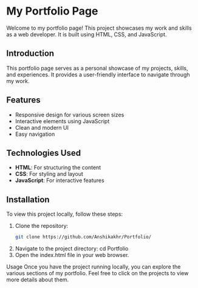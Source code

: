 # My Portfolio Page

Welcome to my portfolio page! This project showcases my work and skills as a web developer. It is built using HTML, CSS, and JavaScript.

## Introduction

This portfolio page serves as a personal showcase of my projects, skills, and experiences. It provides a user-friendly interface to navigate through my work.

## Features

- Responsive design for various screen sizes
- Interactive elements using JavaScript
- Clean and modern UI
- Easy navigation

## Technologies Used

- **HTML**: For structuring the content
- **CSS**: For styling and layout
- **JavaScript**: For interactive features

## Installation

To view this project locally, follow these steps:

1. Clone the repository:
   ```bash
   git clone https://github.com/Anshikakhr/Portfolio/

2. Navigate to the project directory:
   cd Portfolio
3. Open the index.html file in your web browser.

Usage
Once you have the project running locally, you can explore the various sections of my portfolio. Feel free to click on the projects to view more details about them.
